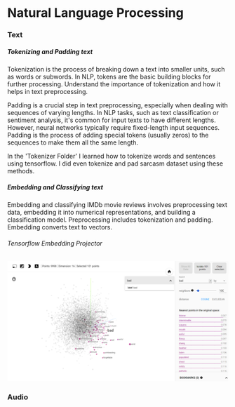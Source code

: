 # Natural Language Processing
### Text
##### Tokenizing and Padding text
Tokenization is the process of breaking down a text into smaller units, such as words or subwords. In NLP, tokens are the basic building blocks for further processing. Understand the importance of tokenization and how it helps in text preprocessing.

Padding is a crucial step in text preprocessing, especially when dealing with sequences of varying lengths. In NLP tasks, such as text classification or sentiment analysis, it's common for input texts to have different lengths. However, neural networks typically require fixed-length input sequences. Padding is the process of adding special tokens (usually zeros) to the sequences to make them all the same length.

In the 'Tokenizer Folder' I learned how to tokenize words and sentences using tensorflow. I did even tokenize and pad sarcasm dataset using these methods.

##### Embedding and Classifying text
Embedding and classifying IMDb movie reviews involves preprocessing text data, embedding it into numerical representations, and building a classification model. Preprocessing includes tokenization and padding. Embedding converts text to vectors.
###### Tensorflow Embedding Projector
![alt text](Embedding/embedding.png)
### Audio

